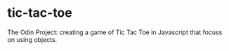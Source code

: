 # tic-tac-toe
The Odin Project: creating a game of Tic Tac Toe in Javascript that focuss on using objects.
